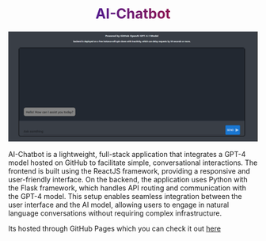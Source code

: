 <h1 align="center" style="background: #121FCF;
background: linear-gradient(to right, #121FCF 0%, #CF1512 100%);
-webkit-background-clip: text;
-webkit-text-fill-color: transparent;">AI-Chatbot</h1>

![alt text](image.png)

AI-Chatbot is a lightweight, full-stack application that integrates a GPT-4 model hosted on GitHub to facilitate simple, conversational interactions. The frontend is built using the ReactJS framework, providing a responsive and user-friendly interface. On the backend, the application uses Python with the Flask framework, which handles API routing and communication with the GPT-4 model. This setup enables seamless integration between the user interface and the AI model, allowing users to engage in natural language conversations without requiring complex infrastructure.

Its hosted through GitHub Pages which you can check it out [here](https://john310897.github.io/ai-chatbot/)